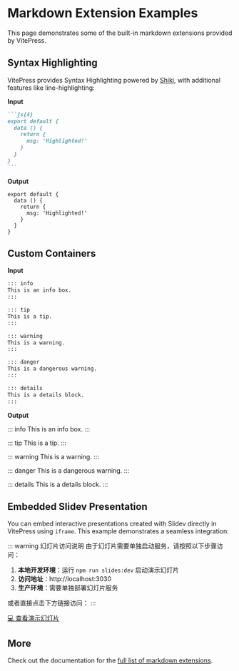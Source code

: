 # Markdown Extension Examples

This page demonstrates some of the built-in markdown extensions provided by VitePress.

## Syntax Highlighting

VitePress provides Syntax Highlighting powered by [Shiki](https://github.com/shikijs/shiki), with additional features like line-highlighting:

**Input**

````md
```js{4}
export default {
  data () {
    return {
      msg: 'Highlighted!'
    }
  }
}
```
````

**Output**

```js{4}
export default {
  data () {
    return {
      msg: 'Highlighted!'
    }
  }
}
```

## Custom Containers

**Input**

```md
::: info
This is an info box.
:::

::: tip
This is a tip.
:::

::: warning
This is a warning.
:::

::: danger
This is a dangerous warning.
:::

::: details
This is a details block.
:::
```

**Output**

::: info
This is an info box.
:::

::: tip
This is a tip.
:::

::: warning
This is a warning.
:::

::: danger
This is a dangerous warning.
:::

::: details
This is a details block.
:::

## Embedded Slidev Presentation

You can embed interactive presentations created with Slidev directly in VitePress using `iframe`. This example demonstrates a seamless integration:
<!-- 替换为你的 Slidev 地址（本地预览/线上部署域名） -->
<!-- width,height,适配文档页面高度，比默认增加 20% 提升可视区域 -->
<!-- frameborder="0",隐藏边框，与文档风格融合 -->
 <!-- scrolling="no"禁用 iframe 内部滚动，避免与页面滚动冲突 -->
 <!--  style增加轻微阴影和圆角，匹配 VitePress 轻量设计风格 -->
  <!-- title="Slidev Demo: Markdown Extensions in Action" 明确标题，提升无障碍性 -->
  <!-- allow="fullscreen" 和 allowfullscreen 允许全屏显示 -->
::: warning 幻灯片访问说明
由于幻灯片需要单独启动服务，请按照以下步骤访问：

1. **本地开发环境**：运行 `npm run slides:dev` 启动演示幻灯片
2. **访问地址**：http://localhost:3030
3. **生产环境**：需要单独部署幻灯片服务

或者直接点击下方链接访问：
:::

[💻 查看演示幻灯片](/slides/)
## More

Check out the documentation for the [full list of markdown extensions](https://vitepress.dev/guide/markdown).
